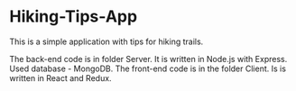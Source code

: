 # Hiking-Tips-App

This is a simple application with tips for hiking trails.

The back-end code is in folder Server. It is written in Node.js with Express. Used database - MongoDB.
The front-end code is in the folder Client. Is is written in React and Redux.
